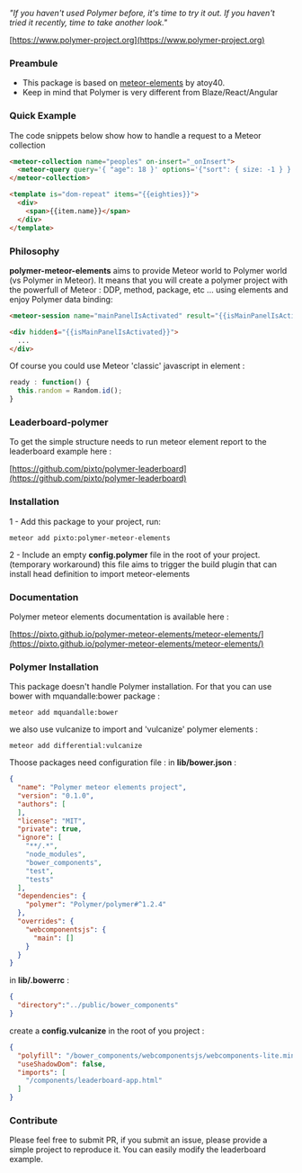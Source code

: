 _"If you haven't used Polymer before, it's time to try it out. If you haven't tried it recently, time to take another look."_

[https://www.polymer-project.org](https://www.polymer-project.org)

### Preambule
- This package is based on [meteor-elements](https://github.com/atoy40/meteor-elements) by atoy40.
- Keep in mind that Polymer is very different from Blaze/React/Angular

### Quick Example

The code snippets below show how to handle a request to a Meteor collection

```html
<meteor-collection name="peoples" on-insert="_onInsert">
  <meteor-query query='{ "age": 18 }' options='{"sort": { size: -1 } }' data="{{eighties}}"></meteor-query>
</meteor-collection>

<template is="dom-repeat" items="{{eighties}}">
  <div>
    <span>{{item.name}}</span>
  </div>
</template>
```
### Philosophy
**polymer-meteor-elements** aims to provide Meteor world to Polymer world (vs Polymer in Meteor). It means that you will create a polymer project with the powerfull of Meteor : DDP, method, package, etc ... using elements and enjoy Polymer data binding:
```html
<meteor-session name="mainPanelIsActivated" result="{{isMainPanelIsActivated}}"></meteor-session>

<div hidden$="{{isMainPanelIsActivated}}">
  ...
</div>
```
Of course you could use Meteor 'classic' javascript in element :
```js
ready : function() {
  this.random = Random.id();
}
```


### Leaderboard-polymer

To get the simple structure needs to run meteor element report to the leaderboard example here :

[https://github.com/pixto/polymer-leaderboard](https://github.com/pixto/polymer-leaderboard)

### Installation

1 - Add this package to your project, run:
```
meteor add pixto:polymer-meteor-elements
```

2 - Include an empty **config.polymer** file in the root of your project. (temporary workaround)
this file aims to trigger the build plugin that can install head definition to import meteor-elements

### Documentation

Polymer meteor elements documentation is available here :

[https://pixto.github.io/polymer-meteor-elements/meteor-elements/](https://pixto.github.io/polymer-meteor-elements/meteor-elements/)

### Polymer Installation

This package doesn't handle Polymer installation. For that you can use bower with mquandalle:bower package :
```
meteor add mquandalle:bower
```
we also use vulcanize to import and 'vulcanize' polymer elements :
```
meteor add differential:vulcanize
```
Thoose packages need configuration file :
in **lib/bower.json** :
```json
{
  "name": "Polymer meteor elements project",
  "version": "0.1.0",
  "authors": [
  ],
  "license": "MIT",
  "private": true,
  "ignore": [
    "**/.*",
    "node_modules",
    "bower_components",
    "test",
    "tests"
  ],
  "dependencies": {
    "polymer": "Polymer/polymer#^1.2.4"
  },
  "overrides": {
    "webcomponentsjs": {
      "main": []
    }
  }
}
```
in **lib/.bowerrc** :
```json
{
  "directory":"../public/bower_components"
}
```
create a **config.vulcanize** in the root of you project :
```json
{
  "polyfill": "/bower_components/webcomponentsjs/webcomponents-lite.min.js",
  "useShadowDom": false,
  "imports": [
    "/components/leaderboard-app.html"
  ]
}
```
### Contribute

Please feel free to submit PR, if you submit an issue, please provide a simple project to reproduce it. You can easily modify the leaderboard example.
